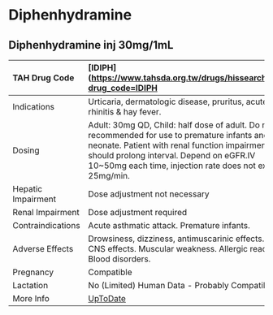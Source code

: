 # Diphenhydramine

## Diphenhydramine inj 30mg/1mL

| TAH Drug Code      | [IDIPH](https://www.tahsda.org.tw/drugs/hissearch.php?drug_code=IDIPH                                                                                                                                                                                 |
|:-------------------|:------------------------------------------------------------------------------------------------------------------------------------------------------------------------------------------------------------------------------------------------------|
| Indications        | Urticaria, dermatologic disease, pruritus, acute rhinitis & hay fever.                                                                                                                                                                                |
| Dosing             | Adult: 30mg QD, Child: half dose of adult. Do not recommended for use to premature infants and neonate. Patient with renal function impairment should prolong interval. Depend on eGFR.IV 10~50mg each time, injection rate does not exceed 25mg/min. |
| Hepatic Impairment | Dose adjustment not necessary                                                                                                                                                                                                                         |
| Renal Impairment   | Dose adjustment required                                                                                                                                                                                                                              |
| Contraindications  | Acute asthmatic attack. Premature infants.                                                                                                                                                                                                            |
| Adverse Effects    | Drowsiness, dizziness, antimuscarinic effects. CV & CNS effects. Muscular weakness. Allergic reaction. Blood disorders.                                                                                                                               |
| Pregnancy          | Compatible                                                                                                                                                                                                                                            |
| Lactation          | No (Limited) Human Data - Probably Compatible                                                                                                                                                                                                         |
| More Info          | [UpToDate](https://www.uptodate.com/contents/diphenhydramine-drug-information)                                                                                                                                                                        |

